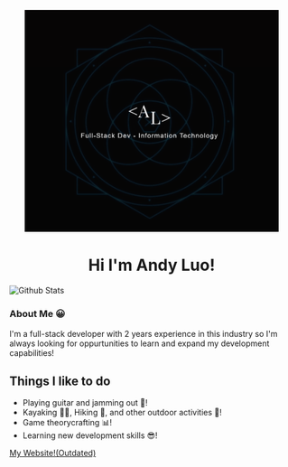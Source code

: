 <p align="center">
  <img src="images/read_me_profile_pic.PNG" width=450 />
</p>

<h1 align="center">
  Hi I'm Andy Luo!
</h1>

<!--
**AndiLuo/AndiLuo** is a ✨ _special_ ✨ repository because its `README.md` (this file) appears on your GitHub profile.

Here are some ideas to get you started:

- 🔭 I’m currently working on ...
- 🌱 I’m currently learning ...
- 👯 I’m looking to collaborate on ...
- 🤔 I’m looking for help with ...
- 💬 Ask me about ...
- 📫 How to reach me: ...
- 😄 Pronouns: ...
- ⚡ Fun fact: ...
-->
![Github Stats](https://github-readme-stats-git-masterorgs-github-readme-stats-team.vercel.app/api?username=andiluo&include_orgs=true&show_icons=true&theme=nightowl&locale=en)

### About Me 😀
I'm a full-stack developer with 2 years experience in this industry so I'm always looking for oppurtunities to learn and expand my development capabilities!

## Things I like to do
- Playing guitar and jamming out 🎸!
- Kayaking 🚣🏼, Hiking 🌲, and other outdoor activities 🌄!
- Game theorycrafting 📊!
- Learning new development skills 😎!

[My Website!(Outdated)](https://andyluo.xyz/)
